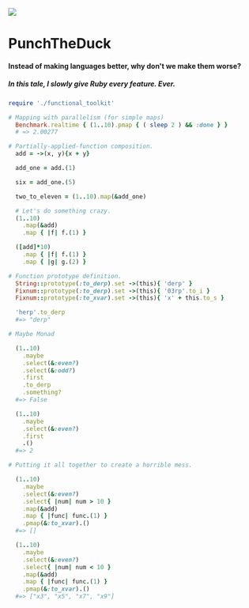 ![](http://tetgames.com/sites/default/files/S/super-duck-punch-screenshot.png)
# PunchTheDuck
#### Instead of making languages better, why don't we make them worse?
##### In this tale, I slowly give Ruby *every* feature. Ever.
```ruby
require './functional_toolkit'

# Mapping with parallelism (for simple maps)
  Benchmark.realtime { (1..10).pmap { ( sleep 2 ) && :done } }
  # => 2.00277

# Partially-applied-function composition.
  add = ->(x, y){x + y}

  add_one = add.(1)

  six = add_one.(5)

  two_to_eleven = (1..10).map(&add_one)

  # Let's do something crazy.
  (1..10)
    .map(&add)
    .map { |f| f.(1) }

  ([add]*10)
    .map { |f| f.(1) }
    .map { |g| g.(2) }

# Function prototype definition.
  String::prototype(:to_derp).set ->(this){ 'derp' }
  Fixnum::prototype(:to_derp).set ->(this){ '03rp'.to_i }
  Fixnum::prototype(:to_xvar).set ->(this){ 'x' + this.to_s }

  'herp'.to_derp
  #=> "derp"

# Maybe Monad

  (1..10)
    .maybe
    .select(&:even?)
    .select(&:odd?)
    .first
    .to_derp
    .something?
  #=> False

  (1..10)
    .maybe
    .select(&:even?)
    .first
    .()
  #=> 2

# Putting it all together to create a horrible mess.

  (1..10)
    .maybe
    .select(&:even?)
    .select{ |num| num > 10 }
    .map(&add)
    .map { |func| func.(1) }
    .pmap(&:to_xvar).()
  #=> []

  (1..10)
    .maybe
    .select(&:even?)
    .select{ |num| num < 10 }
    .map(&add)
    .map { |func| func.(1) }
    .pmap(&:to_xvar).()
  #=> ["x3", "x5", "x7", "x9"]

```

